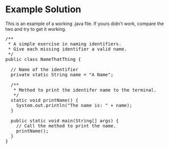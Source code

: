 # Example Solution
This is an example of a working .java file. If yours didn't work, compare the two and try to get it working.
<pre class="file">
/**
 * A simple exercise in naming identifiers.
 * Give each missing identifier a valid name.
 */
public class NameThatThing {

  // Name of the identifier
  private static String name = "A Name";

  /**
   * Method to print the identifer name to the terminal.
   */
  static void printName() {
    System.out.println("The name is: " + name);
  }

  public static void main(String[] args) {
    // Call the method to print the name.
    printName();
  }
}
</pre>